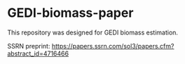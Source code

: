 # GEDI-biomass-paper
This repository was designed for GEDI biomass estimation.

SSRN preprint:
https://papers.ssrn.com/sol3/papers.cfm?abstract_id=4716466
